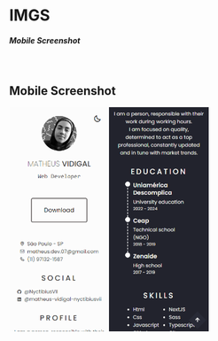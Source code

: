 # IMGS
##### Mobile Screenshot

<br>

## Mobile Screenshot
<div style="display: flex; flex-direction: 'row';">
<!-- Responsive, 320 x 720, 75% (Mobile L - 320px)-->
    <img width="180px" src="./home-light.png">
    <img width="180px" src="./home-dark.png">
</div>
    <!-- IMGS
      ------------------------------
      home-light
      home-dark
      ------------------------------
    -->